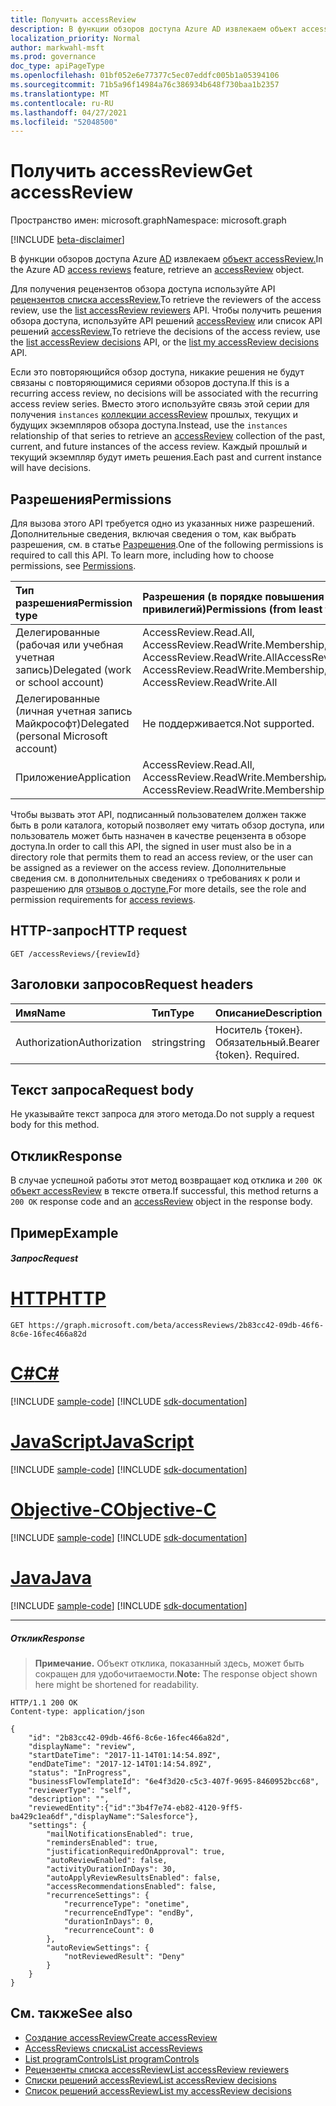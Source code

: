 ```yaml
---
title: Получить accessReview
description: В функции обзоров доступа Azure AD извлекаем объект accessReview.
localization_priority: Normal
author: markwahl-msft
ms.prod: governance
doc_type: apiPageType
ms.openlocfilehash: 01bf052e6e77377c5ec07eddfc005b1a05394106
ms.sourcegitcommit: 71b5a96f14984a76c386934b648f730baa1b2357
ms.translationtype: MT
ms.contentlocale: ru-RU
ms.lasthandoff: 04/27/2021
ms.locfileid: "52048500"
---
```

# <a name="get-accessreview"></a><span data-ttu-id="88223-103">Получить accessReview</span><span class="sxs-lookup"><span data-stu-id="88223-103">Get accessReview</span></span>

<span data-ttu-id="88223-104">Пространство имен: microsoft.graph</span><span class="sxs-lookup"><span data-stu-id="88223-104">Namespace: microsoft.graph</span></span>

[!INCLUDE [beta-disclaimer](../../includes/beta-disclaimer.md)]

<span data-ttu-id="88223-105">В функции обзоров доступа Azure [AD](../resources/accessreviews-root.md) извлекаем [объект accessReview.](../resources/accessreview.md)</span><span class="sxs-lookup"><span data-stu-id="88223-105">In the Azure AD [access reviews](../resources/accessreviews-root.md) feature, retrieve an [accessReview](../resources/accessreview.md) object.</span></span>  

<span data-ttu-id="88223-106">Для получения рецензентов обзора доступа используйте API [рецензентов списка accessReview.](accessreview-listreviewers.md)</span><span class="sxs-lookup"><span data-stu-id="88223-106">To retrieve the reviewers of the access review, use the [list accessReview reviewers](accessreview-listreviewers.md) API.</span></span> <span data-ttu-id="88223-107">Чтобы получить решения обзора доступа, используйте API решений [accessReview](accessreview-listdecisions.md) или список API решений [accessReview.](accessreview-listmydecisions.md)</span><span class="sxs-lookup"><span data-stu-id="88223-107">To retrieve the decisions of the access review, use the [list accessReview decisions](accessreview-listdecisions.md) API, or the [list my accessReview decisions](accessreview-listmydecisions.md) API.</span></span>

<span data-ttu-id="88223-108">Если это повторяющийся обзор доступа, никакие решения не будут связаны с повторяющимися сериями обзоров доступа.</span><span class="sxs-lookup"><span data-stu-id="88223-108">If this is a recurring access review, no decisions will be associated with the recurring access review series.</span></span> <span data-ttu-id="88223-109">Вместо этого используйте связь этой серии для получения `instances` [коллекции accessReview](../resources/accessreview.md) прошлых, текущих и будущих экземпляров обзора доступа.</span><span class="sxs-lookup"><span data-stu-id="88223-109">Instead, use the `instances` relationship of that series to retrieve an [accessReview](../resources/accessreview.md) collection of the past, current, and future instances of the access review.</span></span> <span data-ttu-id="88223-110">Каждый прошлый и текущий экземпляр будут иметь решения.</span><span class="sxs-lookup"><span data-stu-id="88223-110">Each past and current instance will have decisions.</span></span>

## <a name="permissions"></a><span data-ttu-id="88223-111">Разрешения</span><span class="sxs-lookup"><span data-stu-id="88223-111">Permissions</span></span>
<span data-ttu-id="88223-p103">Для вызова этого API требуется одно из указанных ниже разрешений. Дополнительные сведения, включая сведения о том, как выбрать разрешения, см. в статье [Разрешения](/graph/permissions-reference).</span><span class="sxs-lookup"><span data-stu-id="88223-p103">One of the following permissions is required to call this API. To learn more, including how to choose permissions, see [Permissions](/graph/permissions-reference).</span></span>

|<span data-ttu-id="88223-114">Тип разрешения</span><span class="sxs-lookup"><span data-stu-id="88223-114">Permission type</span></span>                        | <span data-ttu-id="88223-115">Разрешения (в порядке повышения привилегий)</span><span class="sxs-lookup"><span data-stu-id="88223-115">Permissions (from least to most privileged)</span></span>              |
|:--------------------------------------|:---------------------------------------------------------|
|<span data-ttu-id="88223-116">Делегированные (рабочая или учебная учетная запись)</span><span class="sxs-lookup"><span data-stu-id="88223-116">Delegated (work or school account)</span></span>     | <span data-ttu-id="88223-117">AccessReview.Read.All, AccessReview.ReadWrite.Membership, AccessReview.ReadWrite.All</span><span class="sxs-lookup"><span data-stu-id="88223-117">AccessReview.Read.All, AccessReview.ReadWrite.Membership, AccessReview.ReadWrite.All</span></span>  |
|<span data-ttu-id="88223-118">Делегированные (личная учетная запись Майкрософт)</span><span class="sxs-lookup"><span data-stu-id="88223-118">Delegated (personal Microsoft account)</span></span> | <span data-ttu-id="88223-119">Не поддерживается.</span><span class="sxs-lookup"><span data-stu-id="88223-119">Not supported.</span></span> |
|<span data-ttu-id="88223-120">Приложение</span><span class="sxs-lookup"><span data-stu-id="88223-120">Application</span></span>                            | <span data-ttu-id="88223-121">AccessReview.Read.All, AccessReview.ReadWrite.Membership</span><span class="sxs-lookup"><span data-stu-id="88223-121">AccessReview.Read.All, AccessReview.ReadWrite.Membership</span></span>  |

<span data-ttu-id="88223-122">Чтобы вызвать этот API, подписанный пользователем должен также быть в роли каталога, который позволяет ему читать обзор доступа, или пользователь может быть назначен в качестве рецензента в обзоре доступа.</span><span class="sxs-lookup"><span data-stu-id="88223-122">In order to call this API, the signed in user must also be in a directory role that permits them to read an access review, or the user can be assigned as a reviewer on the access review.</span></span>  <span data-ttu-id="88223-123">Дополнительные сведения см. в дополнительных сведениях о требованиях к роли и разрешению для [отзывов о доступе.](../resources/accessreviews-root.md)</span><span class="sxs-lookup"><span data-stu-id="88223-123">For more details, see the role and permission requirements for [access reviews](../resources/accessreviews-root.md).</span></span>

## <a name="http-request"></a><span data-ttu-id="88223-124">HTTP-запрос</span><span class="sxs-lookup"><span data-stu-id="88223-124">HTTP request</span></span>
<!-- { "blockType": "ignored" } -->
```http
GET /accessReviews/{reviewId}
```
## <a name="request-headers"></a><span data-ttu-id="88223-125">Заголовки запросов</span><span class="sxs-lookup"><span data-stu-id="88223-125">Request headers</span></span>
| <span data-ttu-id="88223-126">Имя</span><span class="sxs-lookup"><span data-stu-id="88223-126">Name</span></span>         | <span data-ttu-id="88223-127">Тип</span><span class="sxs-lookup"><span data-stu-id="88223-127">Type</span></span>        | <span data-ttu-id="88223-128">Описание</span><span class="sxs-lookup"><span data-stu-id="88223-128">Description</span></span> |
|:-------------|:------------|:------------|
| <span data-ttu-id="88223-129">Authorization</span><span class="sxs-lookup"><span data-stu-id="88223-129">Authorization</span></span> | <span data-ttu-id="88223-130">string</span><span class="sxs-lookup"><span data-stu-id="88223-130">string</span></span> | <span data-ttu-id="88223-p105">Носитель \{токен\}. Обязательный.</span><span class="sxs-lookup"><span data-stu-id="88223-p105">Bearer \{token\}. Required.</span></span> |

## <a name="request-body"></a><span data-ttu-id="88223-133">Текст запроса</span><span class="sxs-lookup"><span data-stu-id="88223-133">Request body</span></span>
<span data-ttu-id="88223-134">Не указывайте текст запроса для этого метода.</span><span class="sxs-lookup"><span data-stu-id="88223-134">Do not supply a request body for this method.</span></span>

## <a name="response"></a><span data-ttu-id="88223-135">Отклик</span><span class="sxs-lookup"><span data-stu-id="88223-135">Response</span></span>
<span data-ttu-id="88223-136">В случае успешной работы этот метод возвращает код отклика и `200 OK` [объект accessReview](../resources/accessreview.md) в тексте ответа.</span><span class="sxs-lookup"><span data-stu-id="88223-136">If successful, this method returns a `200 OK` response code and an [accessReview](../resources/accessreview.md) object in the response body.</span></span>

## <a name="example"></a><span data-ttu-id="88223-137">Пример</span><span class="sxs-lookup"><span data-stu-id="88223-137">Example</span></span>
##### <a name="request"></a><span data-ttu-id="88223-138">Запрос</span><span class="sxs-lookup"><span data-stu-id="88223-138">Request</span></span>


# <a name="http"></a>[<span data-ttu-id="88223-139">HTTP</span><span class="sxs-lookup"><span data-stu-id="88223-139">HTTP</span></span>](#tab/http)
<!-- {
  "blockType": "request",
  "name": "get_accessReview"
}-->
```msgraph-interactive
GET https://graph.microsoft.com/beta/accessReviews/2b83cc42-09db-46f6-8c6e-16fec466a82d
```
# <a name="c"></a>[<span data-ttu-id="88223-140">C#</span><span class="sxs-lookup"><span data-stu-id="88223-140">C#</span></span>](#tab/csharp)
[!INCLUDE [sample-code](../includes/snippets/csharp/get-accessreview-csharp-snippets.md)]
[!INCLUDE [sdk-documentation](../includes/snippets/snippets-sdk-documentation-link.md)]

# <a name="javascript"></a>[<span data-ttu-id="88223-141">JavaScript</span><span class="sxs-lookup"><span data-stu-id="88223-141">JavaScript</span></span>](#tab/javascript)
[!INCLUDE [sample-code](../includes/snippets/javascript/get-accessreview-javascript-snippets.md)]
[!INCLUDE [sdk-documentation](../includes/snippets/snippets-sdk-documentation-link.md)]

# <a name="objective-c"></a>[<span data-ttu-id="88223-142">Objective-C</span><span class="sxs-lookup"><span data-stu-id="88223-142">Objective-C</span></span>](#tab/objc)
[!INCLUDE [sample-code](../includes/snippets/objc/get-accessreview-objc-snippets.md)]
[!INCLUDE [sdk-documentation](../includes/snippets/snippets-sdk-documentation-link.md)]

# <a name="java"></a>[<span data-ttu-id="88223-143">Java</span><span class="sxs-lookup"><span data-stu-id="88223-143">Java</span></span>](#tab/java)
[!INCLUDE [sample-code](../includes/snippets/java/get-accessreview-java-snippets.md)]
[!INCLUDE [sdk-documentation](../includes/snippets/snippets-sdk-documentation-link.md)]

---


##### <a name="response"></a><span data-ttu-id="88223-144">Отклик</span><span class="sxs-lookup"><span data-stu-id="88223-144">Response</span></span>
><span data-ttu-id="88223-145">**Примечание.** Объект отклика, показанный здесь, может быть сокращен для удобочитаемости.</span><span class="sxs-lookup"><span data-stu-id="88223-145">**Note:** The response object shown here might be shortened for readability.</span></span>
<!-- {
  "blockType": "response",
  "truncated": true,
  "@odata.type": "microsoft.graph.accessReview",
} -->
```http
HTTP/1.1 200 OK
Content-type: application/json

{
    "id": "2b83cc42-09db-46f6-8c6e-16fec466a82d",
    "displayName": "review",
    "startDateTime": "2017-11-14T01:14:54.89Z",
    "endDateTime": "2017-12-14T01:14:54.89Z",
    "status": "InProgress",
    "businessFlowTemplateId": "6e4f3d20-c5c3-407f-9695-8460952bcc68",
    "reviewerType": "self",
    "description": "",
    "reviewedEntity":{"id":"3b4f7e74-eb82-4120-9ff5-ba429c1ea6df","displayName":"Salesforce"},
    "settings": {
        "mailNotificationsEnabled": true,
        "remindersEnabled": true,
        "justificationRequiredOnApproval": true,
        "autoReviewEnabled": false,
        "activityDurationInDays": 30,
        "autoApplyReviewResultsEnabled": false,
        "accessRecommendationsEnabled": false,
        "recurrenceSettings": {
            "recurrenceType": "onetime",
            "recurrenceEndType": "endBy",
            "durationInDays": 0,
            "recurrenceCount": 0
        },
        "autoReviewSettings": {
            "notReviewedResult": "Deny"
        }
    }
}
```

## <a name="see-also"></a><span data-ttu-id="88223-146">См. также</span><span class="sxs-lookup"><span data-stu-id="88223-146">See also</span></span>

- [<span data-ttu-id="88223-147">Создание accessReview</span><span class="sxs-lookup"><span data-stu-id="88223-147">Create accessReview</span></span>](accessreview-create.md)
- [<span data-ttu-id="88223-148">AccessReviews списка</span><span class="sxs-lookup"><span data-stu-id="88223-148">List accessReviews</span></span>](accessreview-list.md)
- [<span data-ttu-id="88223-149">List programControls</span><span class="sxs-lookup"><span data-stu-id="88223-149">List programControls</span></span>](programcontrol-list.md)
- [<span data-ttu-id="88223-150">Рецензенты списка accessReview</span><span class="sxs-lookup"><span data-stu-id="88223-150">List accessReview reviewers</span></span>](accessreview-listreviewers.md)
- [<span data-ttu-id="88223-151">Списки решений accessReview</span><span class="sxs-lookup"><span data-stu-id="88223-151">List accessReview decisions</span></span>](accessreview-listdecisions.md)
- [<span data-ttu-id="88223-152">Список решений accessReview</span><span class="sxs-lookup"><span data-stu-id="88223-152">List my accessReview decisions</span></span>](accessreview-listmydecisions.md)


<!--
{
  "type": "#page.annotation",
  "description": "Get accessReview",
  "keywords": "",
  "section": "documentation",
  "tocPath": "",
  "suppressions": [
  ]
}
-->



